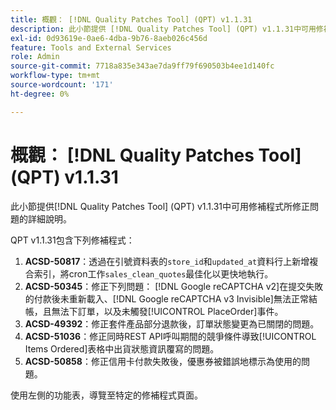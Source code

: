 ```yaml
---
title: 概觀： [!DNL Quality Patches Tool] (QPT) v1.1.31
description: 此小節提供 [!DNL Quality Patches Tool] (QPT) v1.1.31中可用修補程式所修正問題的詳細說明。
exl-id: 0d93619e-0ae6-4dba-9b76-8aeb026c456d
feature: Tools and External Services
role: Admin
source-git-commit: 7718a835e343ae7da9ff79f690503b4ee1d140fc
workflow-type: tm+mt
source-wordcount: '171'
ht-degree: 0%

---
```


# 概觀： [!DNL Quality Patches Tool] (QPT) v1.1.31

此小節提供[!DNL Quality Patches Tool] (QPT) v1.1.31中可用修補程式所修正問題的詳細說明。

QPT v1.1.31包含下列修補程式：

1. **ACSD-50817**：透過在引號資料表的`store_id`和`updated_at`資料行上新增複合索引，將cron工作`sales_clean_quotes`最佳化以更快地執行。
1. **ACSD-50345**：修正下列問題： [!DNL Google reCAPTCHA v2]在提交失敗的付款後未重新載入、[!DNL Google reCAPTCHA v3 Invisible]無法正常結帳，且無法下訂單，以及未觸發[!UICONTROL PlaceOrder]事件。
1. **ACSD-49392**：修正套件產品部分退款後，訂單狀態變更為已關閉的問題。
1. **ACSD-51036**：修正同時REST API呼叫期間的競爭條件導致[!UICONTROL Items Ordered]表格中出貨狀態資訊覆寫的問題。
1. **ACSD-50858**：修正信用卡付款失敗後，優惠券被錯誤地標示為使用的問題。

使用左側的功能表，導覽至特定的修補程式頁面。
